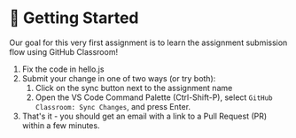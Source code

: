 # 🚀 Getting Started
Our goal for this very first assignment is to learn the assignment submission flow using GitHub Classroom!

1) Fix the code in hello.js
2) Submit your change in one of two ways (or try both):
   1) Click on the sync button next to the assignment name
   2) Open the VS Code Command Palette (Ctrl-Shift-P), select `GitHub Classroom: Sync Changes`, and press Enter.
3) That's it - you should get an email with a link to a Pull Request (PR) within a few minutes.
